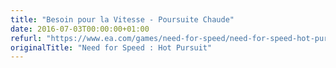 ```yaml
---
title: "Besoin pour la Vitesse - Poursuite Chaude"
date: 2016-07-03T00:00:00+01:00
refurl: "https://www.ea.com/games/need-for-speed/need-for-speed-hot-pursuit"
originalTitle: "Need for Speed : Hot Pursuit"
---
```

